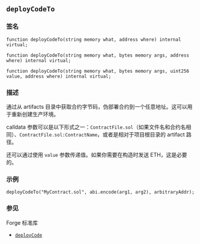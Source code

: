 ## `deployCodeTo`

### 签名

```solidity
function deployCodeTo(string memory what, address where) internal virtual;
```

```solidity
function deployCodeTo(string memory what, bytes memory args, address where) internal virtual;
```

```solidity
function deployCodeTo(string memory what, bytes memory args, uint256 value, address where) internal virtual;
```

### 描述

通过从 artifacts 目录中获取合约字节码，伪部署合约到一个任意地址。这可以用于重新创建生产环境。

calldata 参数可以是以下形式之一：`ContractFile.sol`（如果文件名和合约名相同）、`ContractFile.sol:ContractName`，或者是相对于项目根目录的 artifact 路径。

还可以通过使用 `value` 参数传递值。如果你需要在构造时发送 ETH，这是必要的。

### 示例

```solidity
deployCodeTo("MyContract.sol", abi.encode(arg1, arg2), arbitraryAddr);
```

### 参见

Forge 标准库

- [`deployCode`](./deployCode.md)